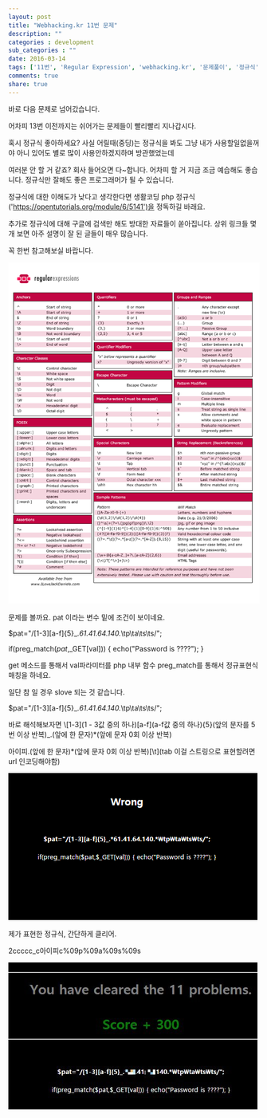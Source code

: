 ```yaml
---
layout: post
title: "Webhacking.kr 11번 문제"
description: ""
categories : development
sub_categories : ""
date: 2016-03-14
tags: ['11번', 'Regular Expression', 'webhacking.kr', '문제풀이', '정규식', '정답', '풀이', '해답', '해킹']
comments: true
share: true
---
```


바로 다음 문제로 넘어갔습니다.

어차피 13번 이전까지는 쉬어가는 문제들이 빨리빨리 지나갑시다.

혹시 정규식 좋아하세요? 사실 어릴때(중딩)는 정규식을 봐도 그냥 내가 사용할일없을꺼야 아니 있어도 별로 많이 사용안하겠지하며 방관했었는데

여러분 안 할 거 같죠? 회사 들어오면 다~합니다. 어차피 할 거 지금 조금 예습해도 좋습니다. 정규식만 잘해도 좋은 프로그래머가 될 수
있습니다.

  

정규식에 대한 이해도가 낮다고 생각한다면 생활코딩 php
정규식('https://opentutorials.org/module/6/5141')을 정독하길 바래요.

추가로 정규식에 대해 구글에 검색만 해도 방대한 자료들이 쏟아집니다. 상위 링크들 몇 개 보면 아주 설명이 잘 된 글들이 매우 많습니다.

꼭 한번 참고해보실 바랍니다.

  

![](/assets/images/posts/522/247C783556E619F8311D0F.PNG)

  

문제를 볼까요. pat 이라는 변수 밑에 조건이 보이네요.

$pat="/[1-3][a-f]{5}_.*61.41.64.140.*\tp\ta\ts\ts/";

if(preg_match($pat,$_GET[val])) { echo("Password is ????"); }

  

get 메소드를 통해서 val파라미터를 php 내부 함수 preg_match를 통해서 정규표현식 매칭을 하네요.

일단 참 일 경우 slove 되는 것 같습니다.

$pat="/[1-3][a-f]{5}_.*61.41.64.140.*\tp\ta\ts\ts/";

  

바로 해석해보자면 \\[1-3](1 - 3값 중의 하나)[a-f](a-f값 중의 하나){5}(앞의 문자를 5번 이상 반복)_.(앞에 한
문자)*(앞에 문자 0회 이상 반복)

아이피.(앞에 한 문자)*(앞에 문자 0회 이상 반복)[\t](tab 이걸 스트링으로 표현할려면 url 인코딩해야함)

  

![](/assets/images/posts/522/2431D53856E6194F033CC5.PNG)

  

  

제가 표현한 정규식, 간단하게 클리어.

2ccccc_c아이피c%09p%09a%09s%09s

  

![](/assets/images/posts/522/254DFB3A56E61C260A8037.JPEG)

  

  

